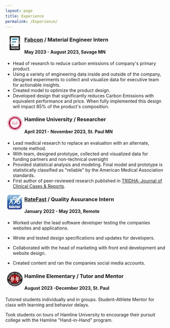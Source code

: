 ```yaml
---
layout: page
title: Experience
permalink: /Experience/
---
```


<img src="/fabconLogo.png" width="50" align="left" style="padding:5px"/>

### [Fabcon](https://fabconprecast.com/) / Material Engineer Intern

#### May 2023 - August 2023, Savage MN

-   Head of research to reduce carbon emissions of company's primary product.
-   Using a variety of engineering data inside and outside of the company, designed experiments to collect and visualize data for executive team for actionable insights.
-   Created model to optimize the product design.
-   Developed design that significantly reduces Carbon Emissions with equivalent performance and price. When fully implemented this design will impact 85% of the product's composition.

<img src="/Hamline_logo.png" width="50" align="left" style="padding:5px"/>

### **Hamline University** / Researcher

#### April 2021 - November 2023, St. Paul MN

-   Lead medical research to replace an evaluation with an alternate, remote method.
-   With team, designed prototype, collected and visualized data for funding partners and non-technical oversight
-   Provided statistical analysis and modeling. Final model and prototype is statistically classified as "reliable" by the American Medical Association standards.
-   First author of peer-reviewed research published in [TRIDHA: Journal of Clinical Cases & Reports](https://www.tridhascholars.org/pdfs/a-pilot-study-for-at-home-measurement-of-grip-strength-via-telemedicine-JOCCR-6-S11-1063.pdf).

<img src="/ratefast_logo.png" width="50" align="left" style="padding:5px"/>

### [RateFast](https://www.rate-fast.com/) / Quality Assurance Intern

#### January 2022 - May 2023, Remote

-   Worked under the lead software developer testing the companies websites and applications.

-   Wrote and tested design specifications and updates for developers.

-   Collaborated with the head of marketing with front end development and website design.

-   Created content and ran the companies social media accounts.

<img src="/Hamline_hh_logo.png" width="50" align="left" style="padding:5px"/>

### **Hamline Elementary /** Tutor and Mentor

#### August 2023 -December 2023, St. Paul

Tutored students individually and in groups. Student-Athlete Mentor for class with learning and behavior delays.

Took students on tours of Hamline University to encourage their pursuit college with the Hamline "Hand-in-Hand" program.
